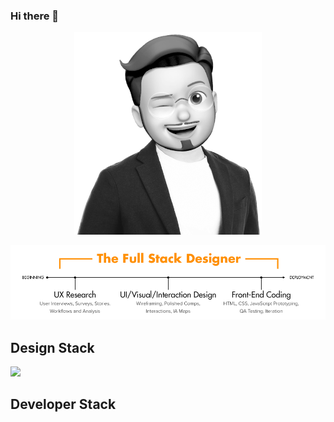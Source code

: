 ### Hi there 👋
<p align="center"><img src="resume_portrait.png" width="300" height="auto" textalign="center"/></p>

![This is an image](fullstack.png)

## Design Stack
<p>
  <img src="https://img.shields.io/badge/Photoshop-31A8FF?style=flat-square&logo=Photoshop&logoColor=white"/>
</p>

## Developer Stack



<!--
**100Developer/100Developer** is a ✨ _special_ ✨ repository because its `README.md` (this file) appears on your GitHub profile.

Here are some ideas to get you started:

- 🔭 I’m currently working on ...
- 🌱 I’m currently learning ...
- 👯 I’m looking to collaborate on ...
- 🤔 I’m looking for help with ...
- 💬 Ask me about ...
- 📫 How to reach me: ...
- 😄 Pronouns: ...
- ⚡ Fun fact: ...
-->
